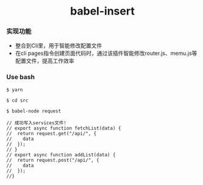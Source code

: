 <h1 align="center">babel-insert</h1>

### 实现功能
- 整合到Cli里，用于智能修改配置文件
- 在cli pages指令创建页面代码时，通过该插件智能修改router.js、memu.js等配置文件，提高工作效率

### Use bash
```
$ yarn

$ cd src

$ babel-node request

// 成功写入services文件!
// export async function fetchList(data) {
//  return request.get("/api/", {
//    data
//  });
// }
// export async function addList(data) {
//  return request.post("/api/", {
//    data
//  });
//}
```
